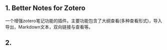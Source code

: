 ## 1. Better Notes for Zotero

 一个增强zotero笔记功能的插件。主要功能包含了大纲查看(多种查看形式)，导入导出，Markdown文本，双向链接与查看等。

## 2. 